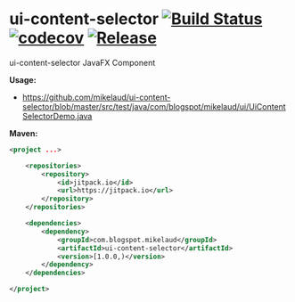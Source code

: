 # ui-content-selector [![Build Status](https://travis-ci.org/mikelaud/ui-content-selector.svg?branch=master)](https://travis-ci.org/mikelaud/ui-content-selector) [![codecov](https://codecov.io/gh/mikelaud/ui-content-selector/branch/master/graph/badge.svg)](https://codecov.io/gh/mikelaud/ui-content-selector) [![Release](https://jitpack.io/v/mikelaud/ui-content-selector.svg)](https://jitpack.io/#mikelaud/ui-content-selector)

ui-content-selector JavaFX Component

**Usage:**
- https://github.com/mikelaud/ui-content-selector/blob/master/src/test/java/com/blogspot/mikelaud/ui/UiContentSelectorDemo.java

**Maven:**
```XML
<project ...>

	<repositories>
		<repository>
			<id>jitpack.io</id>
			<url>https://jitpack.io</url>
		</repository>
	</repositories>

	<dependencies>
		<dependency>
			<groupId>com.blogspot.mikelaud</groupId>
			<artifactId>ui-content-selector</artifactId>
			<version>[1.0.0,)</version>
		</dependency>
	</dependencies>

</project>
```
